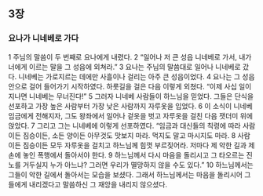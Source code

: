 ## 3장
### 요나가 니네베로 가다
1 주님의 말씀이 두 번째로 요나에게 내렸다.
2 “일어나 저 큰 성읍 니네베로 가서, 내가 너에게 이르는 말을 그 성읍에 외쳐라.”
3 요나는 주님의 말씀대로 일어나 니네베로 갔다. 니네베는 가로지르는 데에만 사흘이나 걸리는 아주 큰 성읍이었다.
4 요나는 그 성읍 안으로 걸어 들어가기 시작하였다. 하룻길을 걸은 다음 이렇게 외쳤다. “이제 사십 일이 지나면 니네베는 무너진다!”
5 그러자 니네베 사람들이 하느님을 믿었다. 그들은 단식을 선포하고 가장 높은 사람부터 가장 낮은 사람까지 자루옷을 입었다.
6 이 소식이 니네베 임금에게 전해지자, 그도 왕좌에서 일어나 겉옷을 벗고 자루옷을 걸친 다음 잿더미 위에 앉았다.
7 그리고 그는 니네베에 이렇게 선포하였다. “임금과 대신들의 칙령에 따라 사람이든 짐승이든, 소든 양이든 아무것도 맛보지 마라. 먹지도 말고 마시지도 마라.
8 사람이든 짐승이든 모두 자루옷을 걸치고 하느님께 힘껏 부르짖어라. 저마다 제 악한 길과 제 손에 놓인 폭행에서 돌아서야 한다.
9 하느님께서 다시 마음을 돌리시고 그 타오르는 진노를 거두실지 누가 아느냐? 그러면 우리가 멸망하지 않을 수도 있다.”
10 하느님께서는 그들이 악한 길에서 돌아서는 모습을 보셨다. 그래서 하느님께서는 마음을 돌리시어 그들에게 내리겠다고 말씀하신 그 재앙을 내리지 않으셨다.
